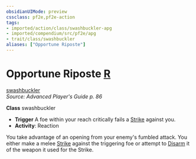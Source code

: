 ```yaml
---
obsidianUIMode: preview
cssclass: pf2e,pf2e-action
tags:
- imported/action/class/swashbuckler-apg
- imported/compendium/src/pf2e/apg
- trait/class/swashbuckler
aliases: ["Opportune Riposte"]
---
```

# Opportune Riposte [R](chapter-9-playing-the-game.md#Actions "Reaction")
[swashbuckler](rules/traits/swashbuckler-apg.md)  
*Source: Advanced Player's Guide p. 86*  

**Class** swashbuckler
- **Trigger** A foe within your reach critically fails a [Strike](strike.md) against you.
- **Activity**: Reaction

You take advantage of an opening from your enemy's fumbled attack. You either make a melee [Strike](strike.md) against the triggering foe or attempt to [Disarm](rules/actions/disarm.md) it of the weapon it used for the Strike.